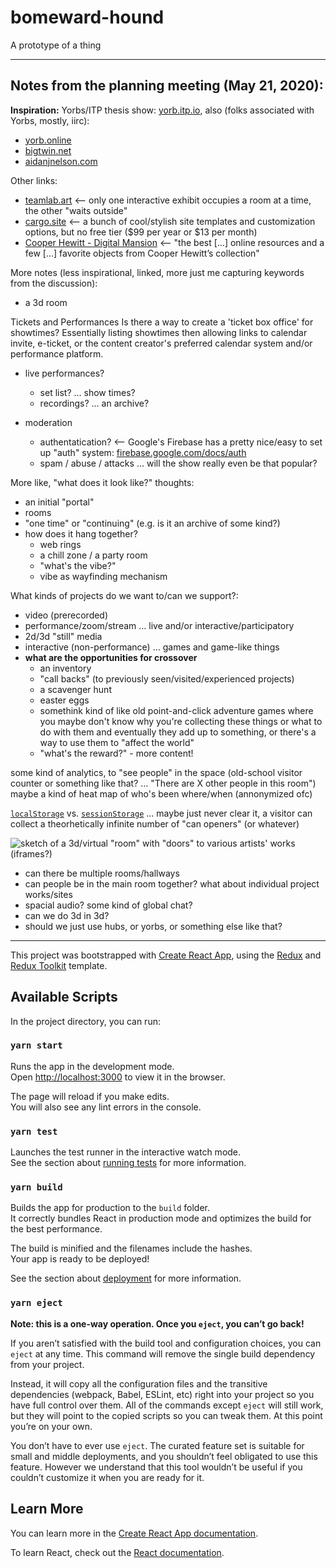 # bomeward-hound

A prototype of a thing

---

## Notes from the planning meeting (May 21, 2020):

**Inspiration:** Yorbs/ITP thesis show: [yorb.itp.io](https://yorb.itp.io/), also (folks associated with Yorbs, mostly, iirc):

- [yorb.online](https://yorb.online/)
- [bigtwin.net](http://www.bigtwin.net/)
- [aidanjnelson.com](https://www.aidanjnelson.com/)

Other links:

- [teamlab.art](https://www.teamlab.art/) <-- only one interactive exhibit occupies a room at a time, the other "waits outside"
- [cargo.site](https://cargo.site/) <-- a bunch of cool/stylish site templates and customization options, but no free tier ($99 per year or $13 per month)
- [Cooper Hewitt - Digital Mansion](https://www.cooperhewitt.org/digital-mansion/) <-- "the best […] online resources and a few […] favorite objects from Cooper Hewitt’s collection"

More notes (less inspirational, linked, more just me capturing keywords from the discussion):

- a 3d room

Tickets and Performances
Is there a way to create a 'ticket box office' for showtimes? Essentially listing showtimes then allowing links to calendar invite, e-ticket, or the content creator's preferred calendar system and/or performance platform. 
- live performances?
  - set list? … show times?
  - recordings? … an archive?

- moderation
  - authentatication? <-- Google's Firebase has a pretty nice/easy to set up "auth" system: [firebase.google.com/docs/auth](https://firebase.google.com/docs/auth/)
  - spam / abuse / attacks … will the show really even be that popular?

More like, "what does it look like?" thoughts:

- an initial "portal"
- rooms
- "one time" or "continuing" (e.g. is it an archive of some kind?)
- how does it hang together?
  - web rings
  - a chill zone / a party room
  - "what's the vibe?"
  - vibe as wayfinding mechanism

What kinds of projects do we want to/can we support?:

- video (prerecorded)
- performance/zoom/stream … live and/or interactive/participatory
- 2d/3d "still" media
- interactive (non-performance) … games and game-like things
- **what are the opportunities for crossover**
  - an inventory
  - "call backs" (to previously seen/visited/experienced projects)
  - a scavenger hunt
  - easter eggs
  - somethink kind of like old point-and-click adventure games where you maybe don't know why you're collecting these things or what to do with them and eventually they add up to something, or there's a way to use them to "affect the world"
  - "what's the reward?" - more content!

some kind of analytics, to "see people" in the space (old-school visitor counter or something like that? … "There are X other people in this room") maybe a kind of heat map of who's been where/when (annonymized ofc)

[`localStorage`](https://developer.mozilla.org/en-US/docs/Web/API/Window/localStorage) vs. [`sessionStorage`](https://developer.mozilla.org/en-US/docs/Web/API/Window/sessionStorage) … maybe just never clear it, a visitor can collect a theorhetically infinite number of "can openers" (or whatever)

![sketch of a 3d/virtual \"room\" with \"doors\" to various artists' works (`iframe`s?)](https://user-images.githubusercontent.com/810398/82846064-0ea22d00-9eb5-11ea-9cb6-bb5e60ac4ec7.jpg "sketch of a 3d/virtual \"room\" with \"doors\" to various artists' works (`iframe`s?)")

- can there be multiple rooms/hallways
- can people be in the main room together? what about individual project works/sites
- spacial audio? some kind of global chat?
- can we do 3d in 3d?
- should we just use hubs, or yorbs, or something else like that?

---

This project was bootstrapped with [Create React App](https://github.com/facebook/create-react-app), using the [Redux](https://redux.js.org/) and [Redux Toolkit](https://redux-toolkit.js.org/) template.

## Available Scripts

In the project directory, you can run:

### `yarn start`

Runs the app in the development mode.<br />
Open [http://localhost:3000](http://localhost:3000) to view it in the browser.

The page will reload if you make edits.<br />
You will also see any lint errors in the console.

### `yarn test`

Launches the test runner in the interactive watch mode.<br />
See the section about [running tests](https://facebook.github.io/create-react-app/docs/running-tests) for more information.

### `yarn build`

Builds the app for production to the `build` folder.<br />
It correctly bundles React in production mode and optimizes the build for the best performance.

The build is minified and the filenames include the hashes.<br />
Your app is ready to be deployed!

See the section about [deployment](https://facebook.github.io/create-react-app/docs/deployment) for more information.

### `yarn eject`

**Note: this is a one-way operation. Once you `eject`, you can’t go back!**

If you aren’t satisfied with the build tool and configuration choices, you can `eject` at any time. This command will remove the single build dependency from your project.

Instead, it will copy all the configuration files and the transitive dependencies (webpack, Babel, ESLint, etc) right into your project so you have full control over them. All of the commands except `eject` will still work, but they will point to the copied scripts so you can tweak them. At this point you’re on your own.

You don’t have to ever use `eject`. The curated feature set is suitable for small and middle deployments, and you shouldn’t feel obligated to use this feature. However we understand that this tool wouldn’t be useful if you couldn’t customize it when you are ready for it.

## Learn More

You can learn more in the [Create React App documentation](https://facebook.github.io/create-react-app/docs/getting-started).

To learn React, check out the [React documentation](https://reactjs.org/).
